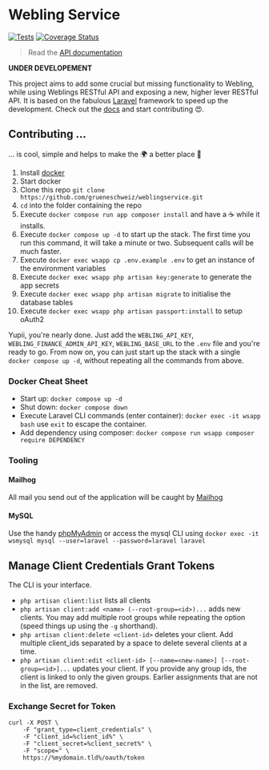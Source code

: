 # Webling Service

[![Tests](https://github.com/grueneschweiz/weblingservice/actions/workflows/tests.yml/badge.svg)](https://github.com/grueneschweiz/weblingservice/actions/workflows/tests.yml)
[![Coverage Status](https://coveralls.io/repos/github/grueneschweiz/weblingservice/badge.svg)](https://coveralls.io/github/grueneschweiz/weblingservice)

> Read the [API documentation](docs/API.md)

**UNDER DEVELOPEMENT**

This project aims to add some crucial but missing functionality to Webling,
while using Weblings RESTful API and exposing a new, higher lever RESTful
API. It is based on the fabulous [Laravel](https://laravel.com/) framework
to speed up the development. Check out the [docs](https://laravel.com/docs/9.x)
and start contributing 😍.

## Contributing ...

... is cool, simple and helps to make the 🌍 a better place 🤩

1. Install [docker](https://store.docker.com/search?offering=community&type=edition)
1. Start docker
1. Clone this repo `git clone https://github.com/grueneschweiz/weblingservice.git`
1. `cd` into the folder containing the repo
1. Execute `docker compose run app composer install` and have a ☕️ while
   it installs.
1. Execute `docker compose up -d` to start up the stack. The first time you run
   this command, it will take a minute or two. Subsequent calls will be much faster.
1. Execute `docker exec wsapp cp .env.example .env` to get an instance of the environment variables
1. Execute `docker exec wsapp php artisan key:generate` to generate the app secrets
1. Execute `docker exec wsapp php artisan migrate` to initialise the database tables
1. Execute `docker exec wsapp php artisan passport:install` to setup oAuth2

Yupii, you're nearly done. Just add the `WEBLING_API_KEY`, `WEBLING_FINANCE_ADMIN_API_KEY`, `WEBLING_BASE_URL`
to the `.env` file and you're ready to go. From now on, you can just start up the
stack with a single `docker compose up -d`, without repeating all the commands
from above.

### Docker Cheat Sheet

- Start up: `docker compose up -d`
- Shut down: `docker compose down`
- Execute Laravel CLI commands (enter container): `docker exec -it wsapp bash` use `exit` to escape the
  container.
- Add dependency using composer: `docker compose run wsapp composer require DEPENDENCY`

### Tooling

#### Mailhog

All mail you send out of the application will be caught by [Mailhog](http://localhost:8020)

#### MySQL

Use the handy [phpMyAdmin](http://localhost:8010) or access the mysql CLI using
`docker exec -it wsmysql mysql --user=laravel --password=laravel laravel`

## Manage Client Credentials Grant Tokens

The CLI is your interface.

- `php artisan client:list` lists all clients
- `php artisan client:add <name> (--root-group=<id>)...` adds new clients.
  You may add multiple root groups while repeating the option (speed things up using
  the `-g` shorthand).
- `php artisan client:delete <client-id>` deletes your client. Add multiple
  client_ids separated by a space to delete several clients at a time.
- `php artisan client:edit <client-id> [--name=<new-name>] [--root-group=<id>]...`
  updates your client. If you provide any group ids, the client is linked to only
  the given groups. Earlier assignments that are not in the list, are removed.

### Exchange Secret for Token

```
curl -X POST \
	-F "grant_type=client_credentials" \
	-F "client_id=%client_id%" \
	-F "client_secret=%client_secret%" \
	-F "scope=" \
	https://%mydomain.tld%/oauth/token
```
